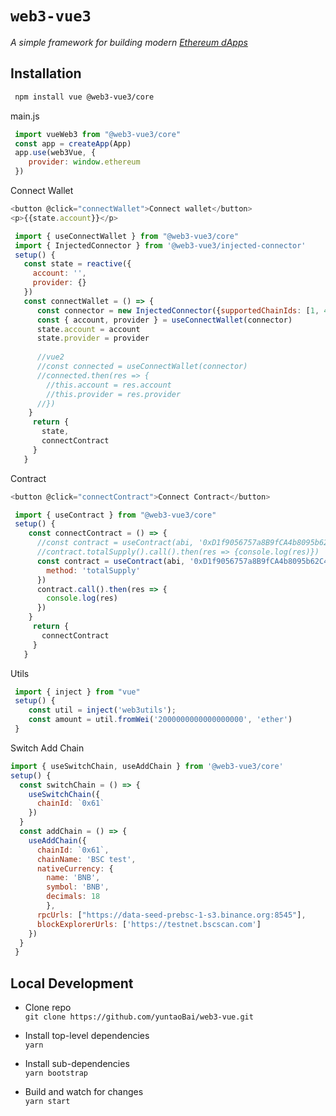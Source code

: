 # `web3-vue3` 

_A simple framework for building modern [Ethereum dApps](https://ethereum.org/beginners/)_

## Installation

``` bash
 npm install vue @web3-vue3/core
```
  main.js
``` js
 import vueWeb3 from "@web3-vue3/core"
 const app = createApp(App)
 app.use(web3Vue, {
    provider: window.ethereum
 })
```

Connect Wallet
``` js
<button @click="connectWallet">Connect wallet</button>
<p>{{state.account}}</p>

 import { useConnectWallet } from "@web3-vue3/core"
 import { InjectedConnector } from '@web3-vue3/injected-connector'
 setup() {
   const state = reactive({
     account: '',
     provider: {}
   })
   const connectWallet = () => {
      const connector = new InjectedConnector({supportedChainIds: [1, 4, 56]})
      const { account, provider } = useConnectWallet(connector)
      state.account = account
      state.provider = provider
      
      //vue2  
      //const connected = useConnectWallet(connector)
      //connected.then(res => {
        //this.account = res.account
        //this.provider = res.provider
      //})
    }
     return {
       state,
       connectContract
     }
   }
```

Contract
``` js
<button @click="connectContract">Connect Contract</button>

 import { useContract } from "@web3-vue3/core"
 setup() {
    const connectContract = () => {
      //const contract = useContract(abi, '0xD1f9056757a8B9fCA4b8095b62C4A47F57c2Ce63')
      //contract.totalSupply().call().then(res => {console.log(res)})
      const contract = useContract(abi, '0xD1f9056757a8B9fCA4b8095b62C4A47F57c2Ce63', {
        method: 'totalSupply'
      })
      contract.call().then(res => {
        console.log(res)
      })
    }
     return {
       connectContract
     }
   }
```

Utils
``` js
 import { inject } from "vue"
 setup() {
    const util = inject('web3utils');
    const amount = util.fromWei('2000000000000000000', 'ether')  
 }
```

Switch Add Chain
``` js
import { useSwitchChain, useAddChain } from '@web3-vue3/core'
setup() {
  const switchChain = () => {
    useSwitchChain({
      chainId: `0x61`
    })
  }
  const addChain = () => {
    useAddChain({
      chainId: `0x61`,
      chainName: 'BSC test',
      nativeCurrency: {
        name: 'BNB',
        symbol: 'BNB',
        decimals: 18
        },
      rpcUrls: ["https://data-seed-prebsc-1-s3.binance.org:8545"],
      blockExplorerUrls: ['https://testnet.bscscan.com']
    })
  } 
 }
```

## Local Development

- Clone repo\
  `git clone https://github.com/yuntaoBai/web3-vue.git`

- Install top-level dependencies\
  `yarn`

- Install sub-dependencies\
  `yarn bootstrap`

- Build and watch for changes\
  `yarn start`

